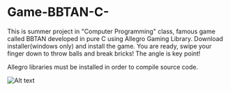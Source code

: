 # Game-BBTAN-C-
This is summer project in "Computer Programming" class, famous game called BBTAN developed in pure C using Allegro Gaming Library.
Download installer(windows only) and install the game. You are ready, swipe your finger down to throw balls and break bricks! The angle is key point!

Allegro libraries must be installed in order to compile source code.

![Alt text](https://cloud.githubusercontent.com/assets/15526397/23787811/718c7004-057c-11e7-9174-80679c59a1f9.png?raw=true "Optional Title")



